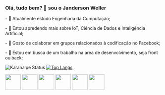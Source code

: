 ### Olá, tudo bem? 👋 sou o Janderson Weller

<div style="display: flex background-color:red">
  <p> - 🔭 Atualmente estudo Engenharia da Computação;</p>
  <p> - 🌱 Estou apredendo mais sobre IoT, Ciência de Dados e Inteligência Artificial;</p>
  <p> - 👯 Gosto de colaborar em grupos relacionados à codificação no Facebook;</p>
  <p> - 🤔 Estou em busca de um trabalho na área de desenvolvimento, seja front ou back;</p>
</div>

![Karanalpe Status](https://github-readme-stats.vercel.app/api?username=Janderson-Weller&show_icons=true&theme=dark&include_all_commits=false)
[![Top Langs](https://github-readme-stats.vercel.app/api/top-langs/?username=Janderson-Weller)](https://github.com/anuraghazra/github-readme-stats)


<div>
  <img src="https://upload.wikimedia.org/wikipedia/commons/thumb/9/99/Unofficial_JavaScript_logo_2.svg/1024px-Unofficial_JavaScript_logo_2.svg.png" width="50px">
  <img src="https://seeklogo.com/images/N/nodejs-logo-FBE122E377-seeklogo.com.png" width="50px">
  <img src="https://cdn-icons-png.flaticon.com/512/174/174854.png?w=360" width="50px">
  <img src="https://upload.wikimedia.org/wikipedia/commons/thumb/6/62/CSS3_logo.svg/800px-CSS3_logo.svg.png" width="50px">
  <img src="https://www.kindpng.com/picc/m/159-1595848_python-logo-png-transparent-background-python-logo-png.png" width="50px">
  <img src="https://upload.wikimedia.org/wikipedia/commons/1/19/C_Logo.png" width="50px">
</div>


